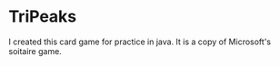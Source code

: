 # TriPeaks
I created this card game for practice in java. It is a copy of Microsoft's soitaire game.
